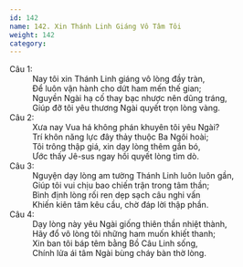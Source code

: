 ```yaml
---
id: 142
name: 142. Xin Thánh Linh Giáng Vô Tâm Tôi
weight: 142
category: 
---
```

<dl><dt>Câu 1:</dt><dd data-verse="1">Nay tôi xin Thánh Linh giáng vô lòng đầy tràn, <br/>Để luôn vận hành cho dứt ham mến thế gian; <br/>Nguyền Ngài hạ cố thay bạc nhược nên dũng tráng, <br/>Giúp đỡ tôi yêu thương Ngài quyết trọn lòng vàng. </dd><dt>Câu 2:</dt><dd data-verse="2">Xưa nay Vua há không phán khuyên tôi yêu Ngài? <br/>Trí khôn năng lực đây thảy thuộc Ba Ngôi hoài; <br/>Tôi trông thập giá, xin dạy lòng thêm gắn bó, <br/>Ước thấy Jê-sus ngay hồi quyết lòng tìm dò. </dd><dt>Câu 3:</dt><dd data-verse="3">Nguyện dạy lòng am tường Thánh Linh luôn luôn gần, <br/>Giúp tôi vui chịu bao chiến trận trong tâm thần; <br/>Bình định lòng rối ren dẹp sạch câu nghi vấn <br/>Khiến kiên tâm kêu cầu, chờ đáp lời thập phần. </dd><dt>Câu 4:</dt><dd data-verse="4">Dạy lòng này yêu Ngài giống thiên thần nhiệt thành, <br/>Hãy đổ vô lòng tôi những ham muốn khiết thanh; <br/>Xin ban tôi báp têm bằng Bồ Câu Linh sống, <br/>Chính lửa ái tâm Ngài bùng cháy bàn thờ lòng. </dd></dl>
